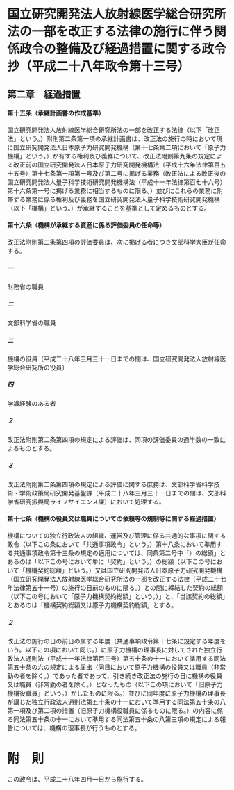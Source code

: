 # 国立研究開発法人放射線医学総合研究所法の一部を改正する法律の施行に伴う関係政令の整備及び経過措置に関する政令　抄（平成二十八年政令第十三号）
## 第二章　経過措置
#### 第十五条（承継計画書の作成基準）
国立研究開発法人放射線医学総合研究所法の一部を改正する法律（以下「改正法」という。）附則第二条第一項の承継計画書は、改正法の施行の時において現に国立研究開発法人日本原子力研究開発機構（第十七条第二項において「原子力機構」という。）が有する権利及び義務について、改正法附則第九条の規定による改正前の国立研究開発法人日本原子力研究開発機構法（平成十六年法律第百五十五号）第十七条第一項第一号及び第二号に掲げる業務（改正法による改正後の国立研究開発法人量子科学技術研究開発機構法（平成十一年法律第百七十六号）第十六条第一号に掲げる業務に相当するものに限る。）並びにこれらの業務に附帯する業務に係る権利及び義務を国立研究開発法人量子科学技術研究開発機構（以下「機構」という。）が承継することを基準として定めるものとする。
#### 第十六条（機構が承継する資産に係る評価委員の任命等）
改正法附則第二条第四項の評価委員は、次に掲げる者につき文部科学大臣が任命する。
##### 一
財務省の職員
##### 二
文部科学省の職員
##### 三
機構の役員（平成二十八年三月三十一日までの間は、国立研究開発法人放射線医学総合研究所の役員）
##### 四
学識経験のある者
##### ２
改正法附則第二条第四項の規定による評価は、同項の評価委員の過半数の一致によるものとする。
##### ３
改正法附則第二条第四項の規定による評価に関する庶務は、文部科学省科学技術・学術政策局研究開発基盤課（平成二十八年三月三十一日までの間は、文部科学省研究振興局ライフサイエンス課）において処理する。
#### 第十七条（機構の役員又は職員についての依頼等の規制等に関する経過措置）
機構についての独立行政法人の組織、運営及び管理に係る共通的な事項に関する政令（以下この条において「共通事項政令」という。）第十八条において準用する共通事項政令第十三条の規定の適用については、同条第二号中「）の総額」とあるのは「以下この号において単に「契約」という。）の総額（以下この号において「機構契約総額」という。）又は国立研究開発法人日本原子力研究開発機構（国立研究開発法人放射線医学総合研究所法の一部を改正する法律（平成二十七年法律第五十一号）の施行の日前のものに限る。）との間に締結した契約の総額（以下この号において「原子力機構契約総額」という。）」と、「当該契約の総額」とあるのは「機構契約総額又は原子力機構契約総額」とする。
##### ２
改正法の施行の日の前日の属する年度（共通事項政令第十七条に規定する年度をいう。以下この項において同じ。）に原子力機構の理事長に対してされた独立行政法人通則法（平成十一年法律第百三号）第五十条の十一において準用する同法第五十条の六の規定による届出（同日において原子力機構の役員又は職員（非常勤の者を除く。）であった者であって、引き続き改正法の施行の日に機構の役員又は職員（非常勤の者を除く。）となったもの（以下この項において「旧原子力機構役職員」という。）がしたものに限る。）並びに同年度に原子力機構の理事長が講じた独立行政法人通則法第五十条の十一において準用する同法第五十条の八第一項及び第二項の措置（旧原子力機構役職員に係るものに限る。）の内容に係る同法第五十条の十一において準用する同法第五十条の八第三項の規定による報告については、機構の理事長が行うものとする。
# 附　則
この政令は、平成二十八年四月一日から施行する。
